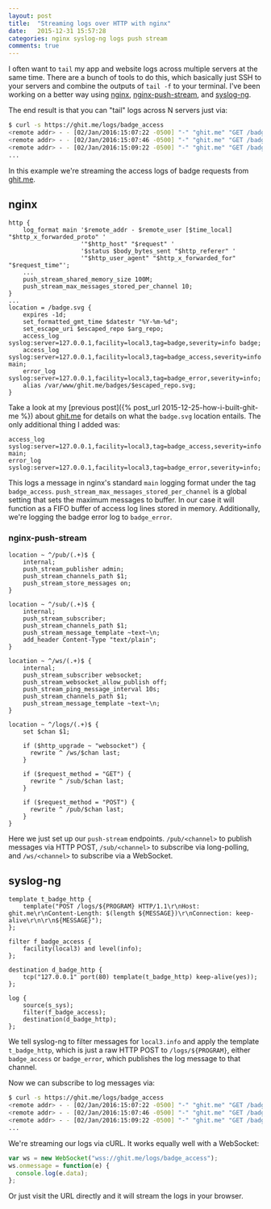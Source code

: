 ```yaml
---
layout: post
title:  "Streaming logs over HTTP with nginx"
date:   2015-12-31 15:57:28
categories: nginx syslog-ng logs push stream
comments: true
---
```


I often want to `tail` my app and website logs across multiple servers at the same time.  There are a bunch of tools to do this, which basically just SSH to your servers and combine the outputs of `tail -f` to your terminal.  I've been working on a better way using [nginx](http://nginx.org), [nginx-push-stream](https://github.com/wandenberg/nginx-push-stream-module), and [syslog-ng](https://www.balabit.com/network-security/syslog-ng).

The end result is that you can "tail" logs across N servers just via:

```bash
$ curl -s https://ghit.me/logs/badge_access
<remote addr> - - [02/Jan/2016:15:07:22 -0500] "-" "ghit.me" "GET /badge.svg?repo=benwilber/bashids HTTP/1.1" 304 0 "https://ghit.me/logs.html" "Mozilla/5.0 (Macintosh; Intel Mac OS X 10_10_5) AppleWebKit/537.36 (KHTML, like Gecko) Chrome/47.0.2526.106 Safari/537.36" "-" "0.000"
<remote addr> - - [02/Jan/2016:15:07:46 -0500] "-" "ghit.me" "GET /badge.svg?repo=benwilber/bashids HTTP/1.1" 304 0 "https://ghit.me/logs.html" "Mozilla/5.0 (Macintosh; Intel Mac OS X 10_10_5) AppleWebKit/537.36 (KHTML, like Gecko) Chrome/47.0.2526.106 Safari/537.36" "-" "0.000"
<remote addr> - - [02/Jan/2016:15:09:22 -0500] "-" "ghit.me" "GET /badge.svg?repo=benwilber/bashids HTTP/1.1" 304 0 "https://ghit.me/logs.html" "Mozilla/5.0 (Macintosh; Intel Mac OS X 10_10_5) AppleWebKit/537.36 (KHTML, like Gecko) Chrome/47.0.2526.106 Safari/537.36" "-" "0.000"
...
```

In this example we're streaming the access logs of badge requests from [ghit.me](https://ghit.me/).

## nginx

```nginx
http {
    log_format main '$remote_addr - $remote_user [$time_local] "$http_x_forwarded_proto" '
                    '"$http_host" "$request" '
                    '$status $body_bytes_sent "$http_referer" '
                    '"$http_user_agent" "$http_x_forwarded_for" "$request_time"';
    ...
    push_stream_shared_memory_size 100M;
    push_stream_max_messages_stored_per_channel 10;
}
...
location = /badge.svg {
    expires -1d;
    set_formatted_gmt_time $datestr "%Y-%m-%d";
    set_escape_uri $escaped_repo $arg_repo;
    access_log syslog:server=127.0.0.1,facility=local3,tag=badge,severity=info badge;
    access_log syslog:server=127.0.0.1,facility=local3,tag=badge_access,severity=info main;
    error_log syslog:server=127.0.0.1,facility=local3,tag=badge_error,severity=info;
    alias /var/www/ghit.me/badges/$escaped_repo.svg;
}  
```

Take a look at my [previous post]({% post_url 2015-12-25-how-i-built-ghit-me %}) about [ghit.me](https://ghit.me/) for details on what the `badge.svg` location entails.  The only additional thing I added was:

```
access_log syslog:server=127.0.0.1,facility=local3,tag=badge_access,severity=info main;
error_log syslog:server=127.0.0.1,facility=local3,tag=badge_error,severity=info;
```

This logs a message in nginx's standard `main` logging format under the tag `badge_access`.  `push_stream_max_messages_stored_per_channel` is a global setting that sets the maximum messages to buffer.  In our case it will function as a FIFO buffer of access log lines stored in memory.  Additionally, we're logging the badge error log to `badge_error`.

### nginx-push-stream

```nginx
location ~ ^/pub/(.+)$ {
    internal;
    push_stream_publisher admin;
    push_stream_channels_path $1;
    push_stream_store_messages on;
}

location ~ ^/sub/(.+)$ {
    internal;
    push_stream_subscriber;
    push_stream_channels_path $1;
    push_stream_message_template ~text~\n;
    add_header Content-Type "text/plain";
}

location ~ ^/ws/(.+)$ {
    internal;
    push_stream_subscriber websocket;
    push_stream_websocket_allow_publish off;
    push_stream_ping_message_interval 10s;
    push_stream_channels_path $1;
    push_stream_message_template ~text~\n;
}

location ~ ^/logs/(.+)$ {
    set $chan $1;

    if ($http_upgrade ~ "websocket") {
      rewrite ^ /ws/$chan last;
    }

    if ($request_method = "GET") {
      rewrite ^ /sub/$chan last;
    }

    if ($request_method = "POST") {
      rewrite ^ /pub/$chan last;
    }
}
```

Here we just set up our `push-stream` endpoints.  `/pub/<channel>` to publish messages via HTTP POST, `/sub/<channel>` to subscribe via long-polling, and `/ws/<channel>` to subscribe via a WebSocket.

## syslog-ng

```syslog-ng
template t_badge_http {
    template("POST /logs/${PROGRAM} HTTP/1.1\r\nHost: ghit.me\r\nContent-Length: $(length ${MESSAGE})\r\nConnection: keep-alive\r\n\r\n${MESSAGE}");
};

filter f_badge_access {
    facility(local3) and level(info);
};

destination d_badge_http {
    tcp("127.0.0.1" port(80) template(t_badge_http) keep-alive(yes));
};

log {
    source(s_sys);
    filter(f_badge_access);
    destination(d_badge_http);
};
```

We tell syslog-ng to filter messages for `local3.info` and apply the template `t_badge_http`, which is just a raw HTTP POST to `/logs/${PROGRAM}`, either `badge_access` or `badge_error`, which publishes the log message to that channel.

Now we can subscribe to log messages via:

```bash
$ curl -s https://ghit.me/logs/badge_access
<remote addr> - - [02/Jan/2016:15:07:22 -0500] "-" "ghit.me" "GET /badge.svg?repo=benwilber/bashids HTTP/1.1" 304 0 "https://ghit.me/logs.html" "Mozilla/5.0 (Macintosh; Intel Mac OS X 10_10_5) AppleWebKit/537.36 (KHTML, like Gecko) Chrome/47.0.2526.106 Safari/537.36" "-" "0.000"
<remote addr> - - [02/Jan/2016:15:07:46 -0500] "-" "ghit.me" "GET /badge.svg?repo=benwilber/bashids HTTP/1.1" 304 0 "https://ghit.me/logs.html" "Mozilla/5.0 (Macintosh; Intel Mac OS X 10_10_5) AppleWebKit/537.36 (KHTML, like Gecko) Chrome/47.0.2526.106 Safari/537.36" "-" "0.000"
<remote addr> - - [02/Jan/2016:15:09:22 -0500] "-" "ghit.me" "GET /badge.svg?repo=benwilber/bashids HTTP/1.1" 304 0 "https://ghit.me/logs.html" "Mozilla/5.0 (Macintosh; Intel Mac OS X 10_10_5) AppleWebKit/537.36 (KHTML, like Gecko) Chrome/47.0.2526.106 Safari/537.36" "-" "0.000"
...
```

We're streaming our logs via cURL.  It works equally well with a WebSocket:

```javascript
var ws = new WebSocket("wss://ghit.me/logs/badge_access");
ws.onmessage = function(e) {
  console.log(e.data);
};
```

Or just visit the URL directly and it will stream the logs in your browser.
